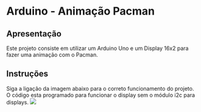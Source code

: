 # Arduino - Animação Pacman

## Apresentação
Este projeto consiste em utilizar um Arduino Uno e um Display 16x2 para fazer uma animação com o Pacman.

## Instruções
Siga a ligação da imagem abaixo para o correto funcionamento do projeto. O código esta programado para funcionar o display sem o módulo i2c para displays.
<img src="https://user-images.githubusercontent.com/18702896/55975526-90f37180-5c60-11e9-8615-6c0881c9653e.png"/>

